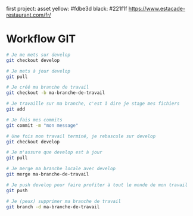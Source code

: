 first project: asset  yellow: #fdbe3d black: #221f1f https://www.estacade-restaurant.com/fr/

# Workflow GIT
```bash
# Je me mets sur develop
git checkout develop

# Je mets à jour develop
git pull

# Je créé ma branche de travail
git checkout -b ma-branche-de-travail

# Je travaille sur ma branche, c'est à dire je stage mes fichiers
git add

# Je fais mes commits
git commit -m "mon message"

# Une fois mon travail terminé, je rebascule sur develop
git checkout develop

# Je m'assure que develop est à jour
git pull

# Je merge ma branche locale avec develop 
git merge ma-branche-de-travail

# Je push develop pour faire profiter à tout le monde de mon travail
git push

# Je (peux) supprimer ma branche de travail
git branch -d ma-branche-de-travail
```
